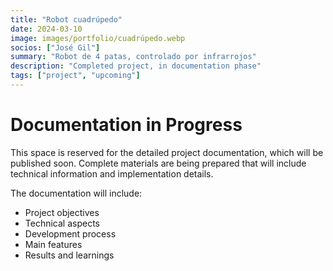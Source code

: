```yaml
---
title: "Robot cuadrúpedo"
date: 2024-03-10
image: images/portfolio/cuadrúpedo.webp
socios: ["José Gil"]
summary: "Robot de 4 patas, controlado por infrarrojos"
description: "Completed project, in documentation phase"
tags: ["project", "upcoming"]
---
```


# Documentation in Progress

This space is reserved for the detailed project documentation, which will be published soon. Complete materials are being prepared that will include technical information and implementation details.

The documentation will include:
- Project objectives
- Technical aspects
- Development process
- Main features
- Results and learnings
